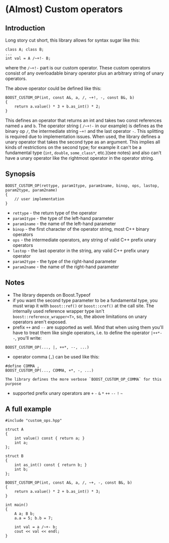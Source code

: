 (Almost) Custom operators
=================================

Introduction
------------

Long story cut short, this library allows for syntax sugar like this:

```
class A; class B;
...
int val = A /~+!- B;
```

where the `/~+!-` part is our custom operator. These custom operators consist
of any overloadable binary operator plus an arbitrary string of unary operators.

The above operator could be defined like this:
```
BOOST_CUSTOM_OP(int, const A&, a, /, ~+!, -, const B&, b)
{
	return a.value() * 3 + b.as_int() * 2;
}
```
This defines an operator that returns an int and takes two const references named `a` and `b`.
The operator string ( `/~+!-` in our example) is defines as the binary op `/`, the intermediate
string `~+!` and the last operator `-`. This splitting is required due to implementation issues.
When used, the library defines a unary operator that takes the second type as an argument.
This implies all kinds of restrictions on the second type; for example it
can't be a fundamental type (`int`, `double`, `some_class*`, etc.)(see notes)
and also can't have a unary operator like the rightmost operator in the operator string.

Synopsis
--------

```
BOOST_CUSTOM_OP(rettype, param1type, param1name, binop, ops, lastop, param2type, param2name)
{
	// user implementation
}
```

- `rettype` - the return type of the operator
- `param1type` - the type of the left-hand parameter
- `param1name` - the name of the left-hand parameter
- `binop` - the first character of the operator string, most C++ binary operators
- `ops` - the intermediate operators, any string of valid C++ prefix unary operators
- `lastop` - the last operator in the string, any valid C++ prefix unary operator
- `param2type` - the type of the right-hand parameter
- `param2name` - the name of the right-hand parameter

Notes
-----

- The library depends on Boost.Typeof
- if you want the second type parameter to be a fundamental type, you must
wrap it with `boost::ref()` or `boost::cref()` at the call site. The internally
used reference wrapper type isn't `boost::reference_wrapper<T>`, so, the above
limitations on unary operators aren't exposed.
- prefix `++` and `--` are supported as well. Mind that when using them you'll have to
treat them like single operators, i.e. to define the operator `|++*--`, you'll write:
```
BOOST_CUSTOM_OP(..., |, ++*, --, ...)
```
- operator comma (`,`) can be used like this:
```
#define COMMA ,
BOOST_CUSTOM_OP(..., COMMA, +*, -, ...)
```

	The library defines the more verbose `BOOST_CUSTOM_OP_COMMA` for this purpose
- supported prefix unary operators are `+` `-` `&` `*` `++` `--` `!` `~`

A full example
--------------

```
#include "custom_ops.hpp"

struct A
{
	int value() const { return a; }
	int a;
};

struct B
{
	int as_int() const { return b; }
	int b;
};

BOOST_CUSTOM_OP(int, const A&, a, /, ~+, -, const B&, b)
{
	return a.value() * 2 + b.as_int() * 3;
}

int main()
{
	A a; B b;
	a.a = 5; b.b = 7;

	int val = a /~+- b;
	cout << val << endl;
}
```